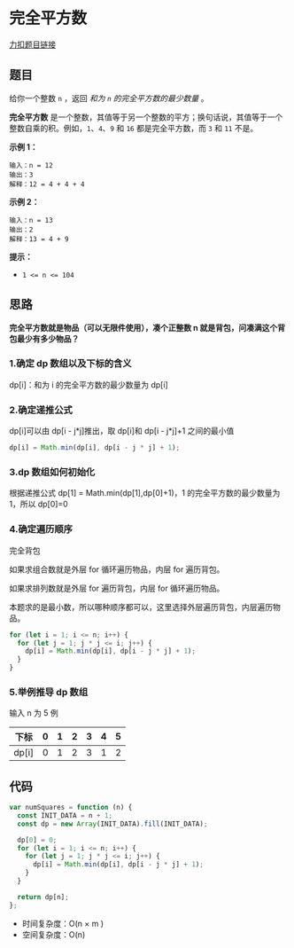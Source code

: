 # 完全平方数

[力扣题目链接](https://leetcode.cn/problems/perfect-squares/)

## 题目

给你一个整数 `n` ，返回 _和为 `n` 的完全平方数的最少数量_ 。

**完全平方数** 是一个整数，其值等于另一个整数的平方；换句话说，其值等于一个整数自乘的积。例如，`1`、`4`、`9` 和 `16` 都是完全平方数，而 `3` 和 `11` 不是。

**示例 1：**

```
输入：n = 12
输出：3
解释：12 = 4 + 4 + 4
```

**示例 2：**

```
输入：n = 13
输出：2
解释：13 = 4 + 9
```

**提示：**

- `1 <= n <= 104`

## 思路

**完全平方数就是物品（可以无限件使用），凑个正整数 n 就是背包，问凑满这个背包最少有多少物品？**

### 1.确定 dp 数组以及下标的含义

dp[i]：和为 i 的完全平方数的最少数量为 dp[i]

### 2.确定递推公式

dp[i]可以由 dp[i - j\*j]推出，取 dp[i]和 dp[i - j\*j]+1 之间的最小值

```js
dp[i] = Math.min(dp[i], dp[i - j * j] + 1);
```

### 3.dp 数组如何初始化

根据递推公式 dp[1] = Math.min(dp[1],dp[0]+1)，1 的完全平方数的最少数量为 1，所以 dp[0]=0

### 4.确定遍历顺序

完全背包

如果求组合数就是外层 for 循环遍历物品，内层 for 遍历背包。

如果求排列数就是外层 for 遍历背包，内层 for 循环遍历物品。

本题求的是最小数，所以哪种顺序都可以，这里选择外层遍历背包，内层遍历物品。

```js
for (let i = 1; i <= n; i++) {
  for (let j = 1; j * j <= i; j++) {
    dp[i] = Math.min(dp[i], dp[i - j * j] + 1);
  }
}
```

### 5.举例推导 dp 数组

输入 n 为 5 例

| 下标  | 0   | 1   | 2   | 3   | 4   | 5   |
| ----- | --- | --- | --- | --- | --- | --- |
| dp[i] | 0   | 1   | 2   | 3   | 1   | 2   |

## 代码

```js
var numSquares = function (n) {
  const INIT_DATA = n + 1;
  const dp = new Array(INIT_DATA).fill(INIT_DATA);

  dp[0] = 0;
  for (let i = 1; i <= n; i++) {
    for (let j = 1; j * j <= i; j++) {
      dp[i] = Math.min(dp[i], dp[i - j * j] + 1);
    }
  }

  return dp[n];
};
```

- 时间复杂度：O(n × m )
- 空间复杂度：O(n)
